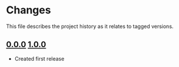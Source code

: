 # Changes
This file describes the project history as it relates to tagged versions.

## [0.0.0](.) [1.0.0](.)
- Created first release
